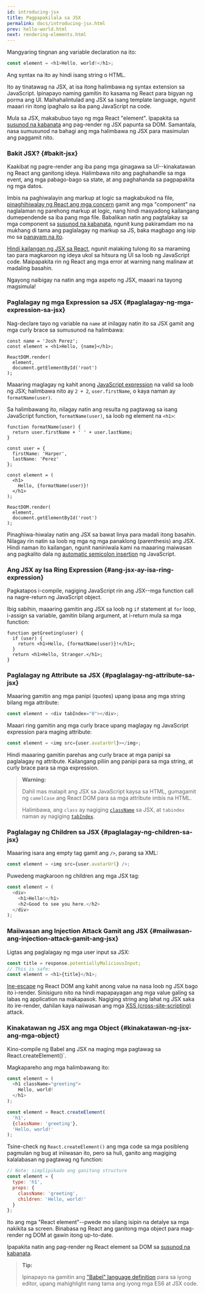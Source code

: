 ```yaml
---
id: introducing-jsx
title: Pagpapakilala sa JSX
permalink: docs/introducing-jsx.html
prev: hello-world.html
next: rendering-elements.html
---
```


Mangyaring tingnan ang variable declaration na ito:

```js
const element = <h1>Hello, world!</h1>;
```

Ang syntax na ito ay hindi isang string o HTML.

Ito ay tinatawag na JSX, at isa itong halimbawa ng syntax extension sa JavaScript. Ipinapayo naming gamitin ito kasama ng React para bigyan ng porma ang UI. Maihahalintulad ang JSX sa isang template language, ngunit maaari rin itong ipaghalo sa iba pang JavaScript na code.

Mula sa JSX, makabubuo tayo ng mga React "element". Ipapakita sa [susunod na kabanata](/docs/rendering-elements.html) ang pag-render ng JSX papunta sa DOM. Samantala, nasa sumusunod na bahagi ang mga halimbawa ng JSX para masimulan ang paggamit nito.

### Bakit JSX? {#bakit-jsx}

Kaakibat ng pagre-render ang iba pang mga ginagawa sa UI--kinakatawan ng React ang ganitong ideya. Halimbawa nito ang paghahandle sa mga event, ang mga pabago-bago sa state, at ang paghahanda sa pagpapakita ng mga datos. 

Imbis na paghiwalayin ang markup at logic sa magkabukod na file, [pinaghihiwalay ng React ang mga concern](https://en.wikipedia.org/wiki/Separation_of_concerns) gamit ang mga "component" na naglalaman ng parehong markup at logic, nang hindi masyadong kailangang dumependende sa iba pang mga file. Babalikan natin ang pagtalakay sa mga component sa [susunod na kabanata](/docs/components-and-props.html), ngunit kung pakiramdam mo na mukhang di tama ang paglalagay ng markup sa JS, baka magbago ang isip mo sa [panayam na ito](https://www.youtube.com/watch?v=x7cQ3mrcKaY). 

[Hindi kailangan ng JSX sa React](/docs/react-without-jsx.html), ngunit malaking tulong ito sa maraming tao para magkaroon ng ideya ukol sa hitsura ng UI sa loob ng JavaScript code. Maipapakita rin ng React ang mga error at warning nang malinaw at madaling basahin.

Ngayong naibigay na natin ang mga aspeto ng JSX, maaari na tayong magsimula!

### Paglalagay ng mga Expression sa JSX {#paglalagay-ng-mga-expression-sa-jsx}

Nag-declare tayo ng variable na `name` at inilagay natin ito sa JSX gamit ang mga curly brace sa sumusunod na halimbawa:  

```js{1,2}
const name = 'Josh Perez';
const element = <h1>Hello, {name}</h1>;

ReactDOM.render(
  element,
  document.getElementById('root')
);
```

Maaaring maglagay ng kahit anong [JavaScript expression](https://developer.mozilla.org/en-US/docs/Web/JavaScript/Guide/Expressions_and_Operators#Expressions) na valid sa loob ng JSX; halimbawa nito ay `2 + 2`, `user.firstName`, o kaya naman ay `formatName(user)`.

Sa halimbawang ito, nilagay natin ang resulta ng pagtawag sa isang JavaScript function, `formatName(user)`, sa loob ng element na `<h1>`:

```js{12}
function formatName(user) {
  return user.firstName + ' ' + user.lastName;
}

const user = {
  firstName: 'Harper',
  lastName: 'Perez'
};

const element = (
  <h1>
    Hello, {formatName(user)}!
  </h1>
);

ReactDOM.render(
  element,
  document.getElementById('root')
);
```

[](codepen://introducing-jsx)

Pinaghiwa-hiwalay natin ang JSX sa bawat linya para madali itong basahin. Nilagay rin natin sa loob ng mga ng mga panaklong (parenthesis) ang JSX. Hindi naman ito kailangan, ngunit naniniwala kami na maaaring maiwasan ang pagkalito dala ng [automatic semicolon insertion](https://stackoverflow.com/q/2846283) ng JavaScript.

### Ang JSX ay Isa Ring Expression {#ang-jsx-ay-isa-ring-expression}

Pagkatapos i-compile, nagiging JavaScript rin ang JSX--mga function call na nagre-return ng JavaScript object.

Ibig sabihin, maaaring gamitin ang JSX sa loob ng `if` statement at `for` loop, i-assign sa variable, gamitin bilang argument, at i-return mula sa mga function:

```js{3,5}
function getGreeting(user) {
  if (user) {
    return <h1>Hello, {formatName(user)}!</h1>;
  }
  return <h1>Hello, Stranger.</h1>;
}
```

### Paglalagay ng Attribute sa JSX {#paglalagay-ng-attribute-sa-jsx}

Maaaring gamitin ang mga panipi (quotes) upang ipasa ang mga string bilang mga attribute:

```js
const element = <div tabIndex="0"></div>;
```

Maaari ring gamitin ang mga curly brace upang maglagay ng JavaScript expression para maging attribute:

```js
const element = <img src={user.avatarUrl}></img>;
```

Hindi maaaring gamitin parehas ang curly brace at mga panipi sa paglalagay ng attribute. Kailangang piliin ang panipi
para sa mga string, at curly brace para sa mga expression.

>**Warning:**
>
>Dahil mas malapit ang JSX sa JavaScript kaysa sa HTML, gumagamit ng `camelCase` ang React DOM para sa mga attribute imbis na HTML.
>
>Halimbawa, ang `class` ay nagiging [`className`](https://developer.mozilla.org/en-US/docs/Web/API/Element/className) sa JSX, at `tabindex` naman ay nagiging [`tabIndex`](https://developer.mozilla.org/en-US/docs/Web/API/HTMLElement/tabIndex).

### Paglalagay ng Children sa JSX {#paglalagay-ng-children-sa-jsx}

Maaaring isara ang empty tag gamit ang `/>`, parang sa XML:

```js
const element = <img src={user.avatarUrl} />;
```

Puwedeng magkaroon ng children ang mga JSX tag:

```js
const element = (
  <div>
    <h1>Hello!</h1>
    <h2>Good to see you here.</h2>
  </div>
);
```

### Maiiwasan ang Injection Attack Gamit ang JSX {#maiiwasan-ang-injection-attack-gamit-ang-jsx}

Ligtas ang paglalagay ng mga user input sa JSX:

```js
const title = response.potentiallyMaliciousInput;
// This is safe:
const element = <h1>{title}</h1>;
```

[Ine-escape](https://stackoverflow.com/questions/7381974/which-characters-need-to-be-escaped-on-html) ng React DOM ang kahit anong value na nasa loob ng JSX bago ito i-render. Sinisiguro nito na hindi mapapayagan ang mga value galing sa labas ng application na makapasok. Nagiging string ang lahat ng JSX saka ito ire-render, dahilan kaya naiiwasan ang mga [XSS (cross-site-scripting)](https://en.wikipedia.org/wiki/Cross-site_scripting) attack.

### Kinakatawan ng JSX ang mga Object {#kinakatawan-ng-jsx-ang-mga-object}

Kino-compile ng Babel ang JSX na maging mga pagtawag sa React.createElement()`.

Magkapareho ang mga halimbawang ito:

```js
const element = (
  <h1 className="greeting">
    Hello, world!
  </h1>
);
```

```js
const element = React.createElement(
  'h1',
  {className: 'greeting'},
  'Hello, world!'
);
```

Tsine-check ng `React.createElement()` ang mga code sa mga posibleng pagmulan ng bug at iniiwasan ito, pero sa huli, ganito ang magiging kalalabasan ng pagtawag ng function:

```js
// Note: simplipikado ang ganitong structure
const element = {
  type: 'h1',
  props: {
    className: 'greeting',
    children: 'Hello, world!'
  }
};
```

Ito ang mga "React element"--pwede mo silang isipin na detalye sa mga nakikita sa screen. Binabasa ng React ang ganitong mga object para mag-render ng DOM at gawin itong up-to-date.

Ipapakita natin ang pag-render ng React element sa DOM sa [susunod na kabanata](/docs/rendering-elements.html).

>**Tip:**
>
>Ipinapayo na gamitin ang ["Babel" language definition](https://babeljs.io/docs/editors) para sa iyong editor, upang mahighlight nang tama ang iyong mga ES6 at JSX code.
